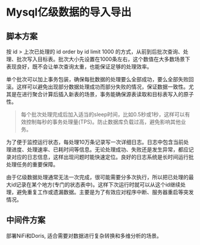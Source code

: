 # Mysql亿级数据的导入导出


## 脚本方案
按 id > 上次已处理的 id order by id limit 1000 的方式，从前到后批次查询、处理、批次写入目标表。批次大小先设置在1000条左右，这个数值在大多数场景下表现良好，既不会让单次查询太重，也能保证足够的处理效率。

单个批次可以加上事务包装，确保每批数据的处理要么全部成功，要么全部失败回滚。这样可以避免出现部分数据处理成功而部分失败的情况，保证数据一致性。尤其是在进行聚合计算后插入新表的场景，事务能确保源表读取和目标表写入的原子性。

> 每个批次处理完成后加入适当的sleep时间，比如0.5秒或1秒，这样可以有效控制每秒的事务处理量(TPS)。防止数据库负载过高，避免影响其他业务。

为了便于监控运行状态，每处理10万条记录写一次详细日志。日志中包含当前处理进度、处理速率、已耗时间等信息。无论处理成功、失败还是发生异常，都应记录对应的日志信息，这样出现问题时能快速定位。良好的日志系统是长时间运行批处理任务的重要保障。


由于亿级数据处理通常无法一次完成，很可能需要分多次执行，所以把已处理的最大id记录在某个地方(专门的状态表中)。这样下次运行时就可以从这个id继续处理，避免重复工作或遗漏数据。主要是为了有效应对程序中断、服务器重启等突发情况。

## 中间件方案
部署NiFi和Doris, 适合需要对数据进行复杂转换和多维分析的场景。